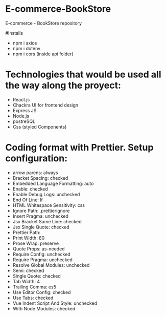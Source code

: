 # E-commerce-BookStore

E-commerce - BookStore repository

#Installs

-   npm i axios
-   npm i dotenv
-   npm i cors (inside api folder)

# Technologies that would be used all the way along the proyect:

-   React.js
-   Chackra UI for frontend design
-   Express JS
-   Node.js
-   postreSQL
-   Css (styled Components)

# Coding format with Prettier. Setup configuration:

-   arrow parens: always
-   Bracket Spacing: checked
-   Embedded Language Formatting: auto
-   Enable: checked
-   Enable Debug Logs: unchecked
-   End Of Line: lf
-   HTML Whitespace Sensitivity: css
-   Ignore Path: .prettierignore
-   Insert Pragma: unchecked
-   Jsx Bracket Same Line: checked
-   Jsx Single Quote: checked
-   Prettier Path:
-   Print Width: 80
-   Prose Wrap: preserve
-   Quote Props: as-needed
-   Require Config: unchecked
-   Require Pragma: unchecked
-   Resolve Global Modules: unchecked
-   Semi: checked
-   Single Quote: checked
-   Tab Width: 4
-   Trailing Comma: es5
-   Use Editor Config: checked
-   Use Tabs: checked
-   Vue Indent Script And Style: unchecked
-   With Node Modules: checked
